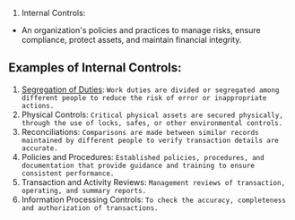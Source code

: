 1. Internal Controls:
- An organization's policies and practices to manage risks, ensure compliance, protect assets, and maintain financial integrity.

## Examples of Internal Controls:
1. [Segregation of Duties](https://www.safepaas.com/articles/internal-controls-and-segregation-of-duties/#:~:text=Segregation%20of%20Duties%20(SoD)%20is,fraud%2C%20and%20conflicts%20of%20interest.): `Work duties are divided or segregated among different people to reduce the risk of error or inappropriate actions.` 
2. Physical Controls: `Critical physical assets are secured physically, through the use of locks, safes, or other environmental controls.`
3. Reconciliations: `Comparisons are made between similar records maintained by different people to verify transaction details are accurate.`
4. Policies and Procedures: `Established policies, procedures, and documentation that provide guidance and training to ensure consistent performance.`
5. Transaction and Activity Reviews: `Management reviews of transaction, operating, and summary reports.`
6. Information Processing Controls: `To check the accuracy, completeness and authorization of transactions.`
